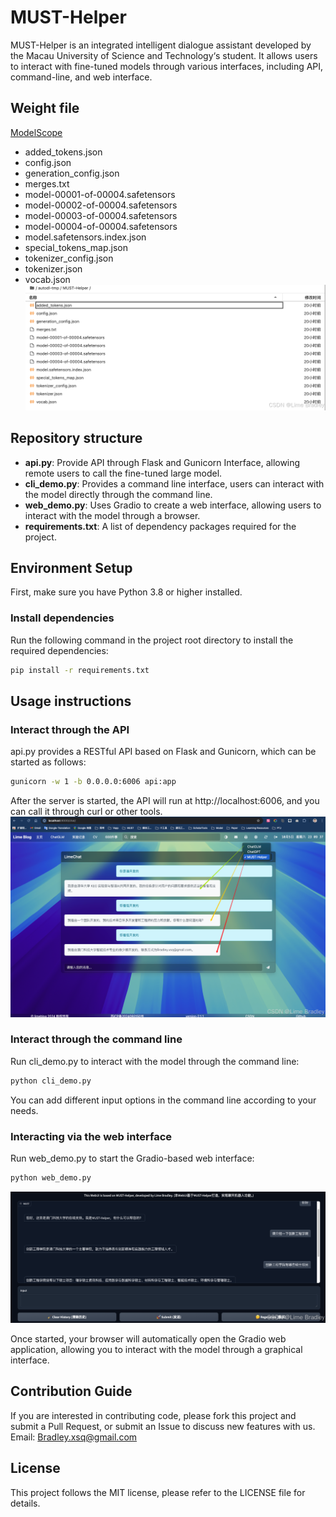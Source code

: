 # MUST-Helper

MUST-Helper is an integrated intelligent dialogue assistant developed by the Macau University of Science and Technology‘s student. It allows users to interact with fine-tuned models through various interfaces, including API, command-line, and web interface.
## Weight file
[ ModelScope ](https://modelscope.cn/models/limebradley/MUST-Helper)
- added_tokens.json
- config.json
- generation_config.json
- merges.txt
- model-00001-of-00004.safetensors
- model-00002-of-00004.safetensors
- model-00003-of-00004.safetensors
- model-00004-of-00004.safetensors
- model.safetensors.index.json
- special_tokens_map.json
- tokenizer_config.json
- tokenizer.json
- vocab.json
![CHECKPOINT](img/img3.png)

## Repository structure

- **api.py**: Provide API through Flask and Gunicorn Interface, allowing remote users to call the fine-tuned large model.
- **cli_demo.py**: Provides a command line interface, users can interact with the model directly through the command line.
- **web_demo.py**: Uses Gradio to create a web interface, allowing users to interact with the model through a browser.
- **requirements.txt**: A list of dependency packages required for the project.

## Environment Setup

First, make sure you have Python 3.8 or higher installed.

### Install dependencies

Run the following command in the project root directory to install the required dependencies:

```bash
pip install -r requirements.txt
```

## Usage instructions

### Interact through the API
api.py provides a RESTful API based on Flask and Gunicorn, which can be started as follows:

```bash
gunicorn -w 1 -b 0.0.0.0:6006 api:app
```
After the server is started, the API will run at http://localhost:6006, and you can call it through curl or other tools.
![API](img/img1.png)

### Interact through the command line
Run cli_demo.py to interact with the model through the command line:

```bash
python cli_demo.py
```
You can add different input options in the command line according to your needs.

### Interacting via the web interface
Run web_demo.py to start the Gradio-based web interface:
```bash
python web_demo.py
```
![WEB](img/img2.png)

Once started, your browser will automatically open the Gradio web application, allowing you to interact with the model through a graphical interface.

## Contribution Guide
If you are interested in contributing code, please fork this project and submit a Pull Request, or submit an Issue to discuss new features with us.
Email: Bradley.xsq@gmail.com

## License
This project follows the MIT license, please refer to the LICENSE file for details.